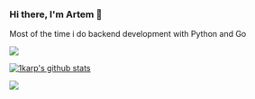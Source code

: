 ### Hi there, I'm Artem 👋
Most of the time i do backend development with Python and Go



<a href="https://www.codewars.com/users/ikarp/stats"><img align="center" src="https://www.codewars.com/users/ikarp/badges/large" /></a> 



<a href="https://github.com/anuraghazra/github-readme-stats"><img align="center" src="https://github-readme-stats.vercel.app/api?username=1karp&show_icons=true&include_all_commits=true&theme=vision-friendly-dark&hide_border=true&hide_title=true" alt="1karp's github stats" /></a> 

<a href="https://github.com/anuraghazra/github-readme-stats"><img align="center" src="https://github-readme-stats.vercel.app/api/top-langs/?username=1karp&theme=vision-friendly-dark&hide=javascript,css,html&hide_border=true&hide_title=true" /></a> 




